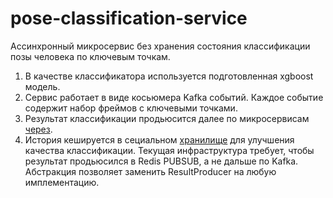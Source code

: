 # pose-classification-service

Ассинхронный микросервис без хранения состояния классификации позы человека по ключевым точкам.</br>
1. В качестве классификатора используется подготовленная xgboost модель.</br>
2. Сервис работает в виде косьюмера Kafka событий. Каждое событие содержит набор фреймов с ключевыми точками.</br>
3. Результат классификации продьюсится далее по микросервисам [через](https://github.com/vadikko2/pose-detection-service/blob/801ede9273a38565e799362d978d1af0aeebec6c/src/consumer/service/points_handler.py#L16).
4. История кешируется в сециальном [хранилище](https://github.com/vadikko2/pose-detection-service/blob/801ede9273a38565e799362d978d1af0aeebec6c/src/consumer/service/points_handler.py#L26) для улучшения качества классификации. Текущая инфраструктура требует, чтобы результат продьюсился в Redis PUBSUB, а не дальше по Kafka. Абстракция позволяет заменить ResultProducer на любую имплементацию.</br>
